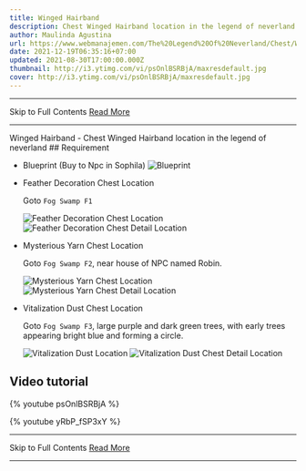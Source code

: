 ```yaml
---
title: Winged Hairband
description: Chest Winged Hairband location in the legend of neverland
author: Maulinda Agustina
url: https://www.webmanajemen.com/The%20Legend%20Of%20Neverland/Chest/Winged%20Hairband.html
date: 2021-12-19T06:35:16+07:00
updated: 2021-08-30T17:00:00.000Z
thumbnail: http://i3.ytimg.com/vi/psOnlBSRBjA/maxresdefault.jpg
cover: http://i3.ytimg.com/vi/psOnlBSRBjA/maxresdefault.jpg
---
```


<hr/> Skip to Full Contents <a href="https://www.webmanajemen.com/The%20Legend%20Of%20Neverland/Chest/Winged%20Hairband.html" rel="follow" class="button" id="read-more">Read More</a> <hr/> Winged Hairband - Chest Winged Hairband location in the legend of neverland ## Requirement

- Blueprint (Buy to Npc in Sophila)
  ![Blueprint](./Winged%20Hairband/blueprint.webp)

- Feather Decoration Chest Location

  Goto `Fog Swamp F1`

  ![Feather Decoration Chest Location](./Winged%20Hairband/fs1-map.webp)
  ![Feather Decoration Chest Detail Location](https://user-images.githubusercontent.com/12471057/132348027-6c32d2a3-9b9e-41e1-98b5-ba62507272c1.png)

- Mysterious Yarn Chest Location

  Goto `Fog Swamp F2`, near house of NPC named Robin.

  ![Mysterious Yarn Chest Location](./Winged%20Hairband/fs2-map.webp)
  ![Mysterious Yarn Chest Detail Location](https://user-images.githubusercontent.com/12471057/132348675-22ebc85c-7ea4-411c-88a3-b9f7515dd710.png)

- Vitalization Dust Chest Location

  Goto `Fog Swamp F3`, large purple and dark green trees, with early trees appearing bright blue and forming a circle.

  ![Vitalization Dust Location](./Winged%20Hairband/fs3-map.webp)
  ![Vitalization Dust Chest Detail Location](./Winged%20Hairband/fs3-detail.png)

## Video tutorial

{% youtube psOnlBSRBjA %}

{% youtube yRbP_fSP3xY %} <hr/> Skip to Full Contents <a href="https://www.webmanajemen.com/The%20Legend%20Of%20Neverland/Chest/Winged%20Hairband.html" rel="follow" class="button" id="read-more">Read More</a> <hr/>